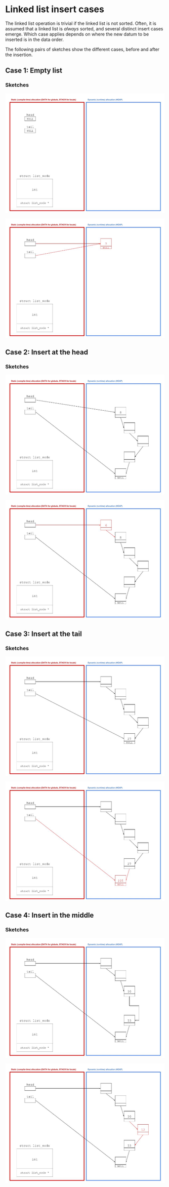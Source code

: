 # Linked list insert cases

The linked list operation is trivial if the linked list is not sorted. Often, it is assumed that a linked list is *always* sorted, and several distinct insert cases emerge. Which case applies depends on where the new datum to be inserted is in the data order. 

The following pairs of sketches show the different cases, before and after the insertion.

## Case 1: Empty list

### Sketches

![Linked list insert empty before](/images/ll_insert_empty_before.jpg)

![Linked list insert empty after](/images/ll_insert_empty_after.jpg)

## Case 2: Insert at the head

### Sketches

![Linked list insert head before](/images/ll_insert_head_before.jpg)

![Linked list insert head after](/images/ll_insert_head_after.jpg)

## Case 3: Insert at the tail

### Sketches

![Linked list insert tail before](/images/ll_insert_tail_before.jpg)

![Linked list insert tail after](/images/ll_insert_tail_after.jpg)

## Case 4: Insert in the middle

### Sketches

![Linked list insert middle before](/images/ll_insert_middle_before.jpg)

![Linked list insert middle after](/images/ll_insert_middle_after.jpg)
